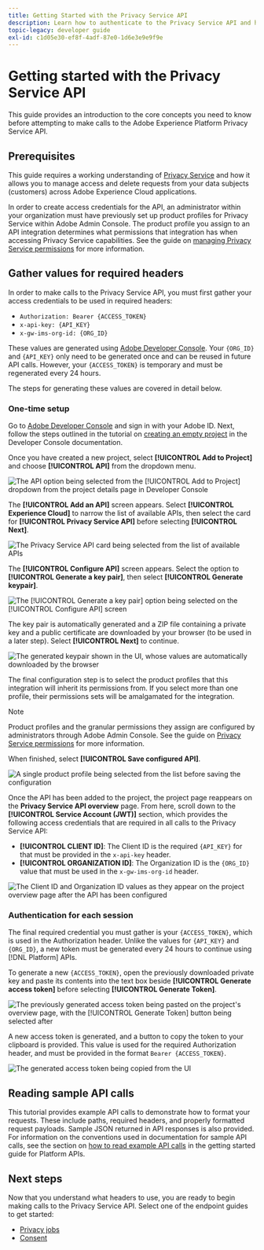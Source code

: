 ```yaml
---
title: Getting Started with the Privacy Service API
description: Learn how to authenticate to the Privacy Service API and how to interpret example API calls in the documentation.
topic-legacy: developer guide
exl-id: c1d05e30-ef8f-4adf-87e0-1d6e3e9e9f9e
---
```

# Getting started with the Privacy Service API

This guide provides an introduction to the core concepts you need to know before attempting to make calls to the Adobe Experience Platform Privacy Service API.

## Prerequisites

This guide requires a working understanding of [Privacy Service](../home.md) and how it allows you to manage access and delete requests from your data subjects (customers) across Adobe Experience Cloud applications.

In order to create access credentials for the API, an administrator within your organization must have previously set up product profiles for Privacy Service within Adobe Admin Console. The product profile you assign to an API integration determines what permissions that integration has when accessing Privacy Service capabilities. See the guide on [managing Privacy Service permissions](../permissions.md) for more information.

## Gather values for required headers

In order to make calls to the Privacy Service API, you must first gather your access credentials to be used in required headers:

* `Authorization: Bearer {ACCESS_TOKEN}`
* `x-api-key: {API_KEY}`
* `x-gw-ims-org-id: {ORG_ID}`

These values are generated using [Adobe Developer Console](https://developer.adobe.com/console). Your `{ORG_ID}` and `{API_KEY}` only need to be generated once and can be reused in future API calls. However, your `{ACCESS_TOKEN}` is temporary and must be regenerated every 24 hours.

The steps for generating these values are covered in detail below.

### One-time setup

Go to [Adobe Developer Console](https://developer.adobe.com/console) and sign in with your Adobe ID. Next, follow the steps outlined in the tutorial on [creating an empty project](https://developer.adobe.com/developer-console/docs/guides/projects/projects-empty/) in the Developer Console documentation.

Once you have created a new project, select **[!UICONTROL Add to Project]** and choose  **[!UICONTROL API]** from the dropdown menu.

![The API option being selected from the [!UICONTROL Add to Project] dropdown from the project details page in Developer Console](../images/api/getting-started/add-api-button.png)

The **[!UICONTROL Add an API]** screen appears. Select **[!UICONTROL Experience Cloud]** to narrow the list of available APIs, then select the card for **[!UICONTROL Privacy Service API]** before selecting **[!UICONTROL Next]**.

![The Privacy Service API card being selected from the list of available APIs](../images/api/getting-started/add-privacy-service-api.png)

The **[!UICONTROL Configure API]** screen appears. Select the option to **[!UICONTROL Generate a key pair]**, then select **[!UICONTROL Generate keypair]**.

![The [!UICONTROL Generate a key pair] option being selected on the [!UICONTROL Configure API] screen](../images/api/getting-started/generate-key-pair.png)

The key pair is automatically generated and a ZIP file containing a private key and a public certificate are downloaded by your browser (to be used in a later step). Select **[!UICONTROL Next]** to continue.

![The generated keypair shown in the UI, whose values are automatically downloaded by the browser](../images/api/getting-started/key-pair-generated.png)

The final configuration step is to select the product profiles that this integration will inherit its permissions from. If you select more than one profile, their permissions sets will be amalgamated for the integration.

>[!NOTE]
>
>Product profiles and the granular permissions they assign are configured by administrators through Adobe Admin Console. See the guide on [Privacy Service permissions](../permissions.md) for more information.

When finished, select **[!UICONTROL Save configured API]**.

![A single product profile being selected from the list before saving the configuration](../images/api/getting-started/select-product-profiles.png)

Once the API has been added to the project, the project page reappears on the **Privacy Service API overview** page. From here, scroll down to the **[!UICONTROL Service Account (JWT)]** section, which provides the following access credentials that are required in all calls to the Privacy Service API:

* **[!UICONTROL CLIENT ID]**: The Client ID is the required `{API_KEY}` for that must be provided in the `x-api-key` header.
* **[!UICONTROL ORGANIZATION ID]**: The Organization ID is the `{ORG_ID}` value that must be used in the `x-gw-ims-org-id` header.

![The Client ID and Organization ID values as they appear on the project overview page after the API has been configured](../images/api/getting-started/jwt-credentials.png)

### Authentication for each session

The final required credential you must gather is your `{ACCESS_TOKEN}`, which is used in the Authorization header. Unlike the values for `{API_KEY}` and `{ORG_ID}`, a new token must be generated every 24 hours to continue using [!DNL Platform] APIs.

To generate a new `{ACCESS_TOKEN}`, open the previously downloaded private key and paste its contents into the text box beside **[!UICONTROL Generate access token]** before selecting **[!UICONTROL Generate Token]**.

![The previously generated access token being pasted on the project's overview page, with the [!UICONTROL Generate Token] button being selected after](../images/api/getting-started/paste-private-key.png)

A new access token is generated, and a button to copy the token to your clipboard is provided. This value is used for the required Authorization header, and must be provided in the format `Bearer {ACCESS_TOKEN}`.

![The generated access token being copied from the UI](../images/api/getting-started/generated-access-token.png)

## Reading sample API calls

This tutorial provides example API calls to demonstrate how to format your requests. These include paths, required headers, and properly formatted request payloads. Sample JSON returned in API responses is also provided. For information on the conventions used in documentation for sample API calls, see the section on [how to read example API calls](../../landing/api-guide.md#sample-api) in the getting started guide for Platform APIs.

## Next steps

Now that you understand what headers to use, you are ready to begin making calls to the Privacy Service API. Select one of the endpoint guides to get started:

* [Privacy jobs](./privacy-jobs.md)
* [Consent](./consent.md)
